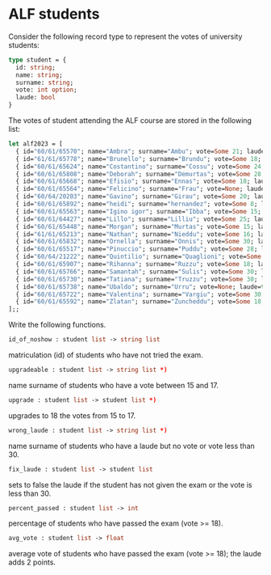 # ALF students

Consider the following record type to represent the votes of university students:
```ocaml
type student = {
  id: string;
  name: string;
  surname: string;
  vote: int option;
  laude: bool
}
```

The votes of student attending the ALF course are stored in the following list:
```ocaml
let alf2023 = [
  { id="60/61/65570"; name="Ambra"; surname="Ambu"; vote=Some 21; laude=false };
  { id="61/61/65778"; name="Brunello"; surname="Brundu"; vote=Some 18; laude=false };
  { id="60/61/65624"; name="Costantino"; surname="Cossu"; vote=Some 24; laude=false };
  { id="60/61/65808"; name="Deborah"; surname="Demurtas"; vote=Some 28; laude=false };
  { id="60/61/65668"; name="Efisio"; surname="Ennas"; vote=Some 18; laude=false };
  { id="60/61/65564"; name="Felicino"; surname="Frau"; vote=None; laude=false };
  { id="60/64/20203"; name="Gavino"; surname="Girau"; vote=Some 20; laude=false };
  { id="60/61/65892"; name="heidi"; surname="hernandez"; vote=Some 8; laude=true };
  { id="60/61/65563"; name="Igino igor"; surname="Ibba"; vote=Some 15; laude=false };
  { id="60/61/64427"; name="Lillo"; surname="Lilliu"; vote=Some 25; laude=false };
  { id="60/61/65448"; name="Morgan"; surname="Murtas"; vote=Some 15; laude=false };
  { id="61/61/65213"; name="Nathan"; surname="Nieddu"; vote=Some 16; laude=false };
  { id="60/61/65832"; name="Ornella"; surname="Onnis"; vote=Some 30; laude=true };
  { id="60/61/65517"; name="Pinuccio"; surname="Puddu"; vote=Some 28; laude=false };
  { id="60/64/21222"; name="Quintilio"; surname="Quaglioni"; vote=Some 22; laude=false };
  { id="60/61/65907"; name="Rihanna"; surname="Ruzzu"; vote=Some 18; laude=false };
  { id="60/61/65766"; name="Samantah"; surname="Sulis"; vote=Some 30; laude=false };
  { id="60/61/65730"; name="Tatiana"; surname="Truzzu"; vote=Some 30; laude=true };
  { id="60/61/65738"; name="Ubaldo"; surname="Urru"; vote=None; laude=true };
  { id="60/61/65722"; name="Valentina"; surname="Vargiu"; vote=Some 30; laude=true };
  { id="60/61/65592"; name="Zlatan"; surname="Zuncheddu"; vote=Some 18; laude = false }
];;
```

Write the following functions.

```ocaml
id_of_noshow : student list -> string list
```
matriculation (id) of students who have not tried the exam.

```ocaml
upgradeable : student list -> string list *)
```
name surname of students who have a vote between 15 and 17.


```ocaml
upgrade : student list -> student list *)
```
upgrades to 18 the votes from 15 to 17.

```ocaml
wrong_laude : student list -> string list *)
```
name surname of students who have a laude but no vote or vote less than 30.

```ocaml
fix_laude : student list -> student list
```
sets to false the laude if the student has not given the exam or the vote is less than 30.

```ocaml
percent_passed : student list -> int
```
percentage of students who have passed the exam (vote >= 18).

```ocaml
avg_vote : student list -> float
```
average vote of students who have passed the exam (vote >= 18); the laude adds 2 points.


